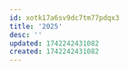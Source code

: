 ```yaml
---
id: xotk17a6sv9dc7tm77pdqx3
title: '2025'
desc: ''
updated: 1742242431082
created: 1742242431082
---
```

